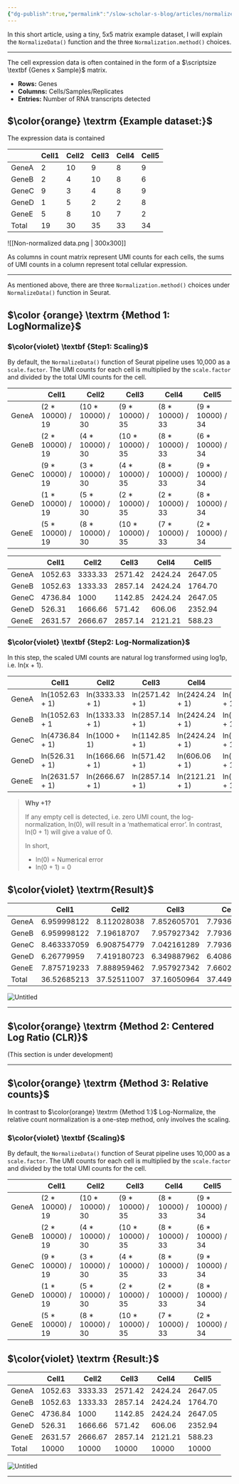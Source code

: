 ```yaml
---
{"dg-publish":true,"permalink":"/slow-scholar-s-blog/articles/normalize-data/","tags":["Seurat","Single-cell"],"noteIcon":"","updated":"2024-08-13T03:55:00.853+05:30"}
---
```


In this short article, using a tiny, 5x5 matrix example dataset, I will explain the `NormalizeData()` function and the three `Normalization.method()` choices.

---

The cell expression data is often contained in the form of a $\scriptsize \textbf {Genes x Sample}$ matrix.

- **Rows:** Genes
- **Columns:** Cells/Samples/Replicates
- **Entries:** Number of RNA transcripts detected

## **$\color{orange} \textrm {Example dataset:}$**

The expression data is contained

||Cell1|Cell2|Cell3|Cell4|Cell5|
|---|---|---|---|---|---|
|GeneA|2|10|9|8|9|
|GeneB|2|4|10|8|6|
|GeneC|9|3|4|8|9|
|GeneD|1|5|2|2|8|
|GeneE|5|8|10|7|2|
|Total|19|30|35|33|34|

![[Non-normalized data.png \| 300x300]]

As columns in count matrix represent UMI counts for each cells, the sums of UMI counts in a column represent total cellular expression.

---

As mentioned above, there are three `Normalization.method()` choices under `NormalizeData()` function in Seurat.

## $\color {orange} \textrm {Method 1: LogNormalize}$

### **$\color{violet} \textbf {Step1: Scaling}$**

By default, the `NormalizeData()` function of Seurat pipeline uses 10,000 as a `scale.factor`. The UMI counts for each cell is multiplied by the `scale.factor` and divided by the total UMI counts for the cell.

||Cell1|Cell2|Cell3|Cell4|Cell5|
|---|---|---|---|---|---|
|GeneA|(2 * 10000) / 19|(10 * 10000) / 30|(9 * 10000) / 35|(8 * 10000) / 33|(9 * 10000) / 34|
|GeneB|(2 * 10000) / 19|(4 * 10000) / 30|(10 * 10000) / 35|(8 * 10000) / 33|(6 * 10000) / 34|
|GeneC|(9 * 10000) / 19|(3 * 10000) / 30|(4 * 10000) / 35|(8 * 10000) / 33|(9 * 10000) / 34|
|GeneD|(1 * 10000) / 19|(5 * 10000) / 30|(2 * 10000) / 35|(2 * 10000) / 33|(8 * 10000) / 34|
|GeneE|(5 * 10000) / 19|(8 * 10000) / 30|(10 * 10000) / 35|(7 * 10000) / 33|(2 * 10000) / 34|

||Cell1|Cell2|Cell3|Cell4|Cell5|
|---|---|---|---|---|---|
|GeneA|1052.63|3333.33|2571.42|2424.24|2647.05|
|GeneB|1052.63|1333.33|2857.14|2424.24|1764.70|
|GeneC|4736.84|1000|1142.85|2424.24|2647.05|
|GeneD|526.31|1666.66|571.42|606.06|2352.94|
|GeneE|2631.57|2666.67|2857.14|2121.21|588.23|

### **$\color{violet} \textbf {Step2: Log-Normalization}$**

In this step, the scaled UMI counts are natural log transformed using log1p, i.e. ln(x + 1).

||Cell1|Cell2|Cell3|Cell4|Cell5|
|---|---|---|---|---|---|
|GeneA|ln(1052.63 + 1)|ln(3333.33 + 1)|ln(2571.42 + 1)|ln(2424.24 + 1)|ln(2647.05 + 1)|
|GeneB|ln(1052.63 + 1|ln(1333.33 + 1)|ln(2857.14 + 1)|ln(2424.24 + 1)|ln(1764.70 + 1)|
|GeneC|ln(4736.84 + 1)|ln(1000 + 1)|ln(1142.85 + 1)|ln(2424.24 + 1)|ln(2647.05 + 1)|
|GeneD|ln(526.31 + 1)|ln(1666.66 + 1)|ln(571.42 + 1)|ln(606.06 + 1)|ln(2352.94 + 1)|
|GeneE|ln(2631.57 + 1)|ln(2666.67 + 1)|ln(2857.14 + 1)|ln(2121.21 + 1)|ln(588.23 + 1)|

> **Why +1?**
> 
> If any empty cell is detected, i.e. zero UMI count, the log-normalization, ln(0), will result in a ‘mathematical error’. In contrast, ln(0 + 1) will give a value of 0.
> 
> In short,
> 
> - ln(0) = Numerical error
> - ln(0 + 1) = 0

## **$\color{violet} \textrm{Result}$**

||Cell1|Cell2|Cell3|Cell4|Cell5|
|---|---|---|---|---|---|
|GeneA|6.959998122|8.112028038|7.852605701|7.793686767|7.881582131|
|GeneB|6.959998122|7.19618707|7.957927342|7.793686767|7.476305823|
|GeneC|8.463337059|6.908754779|7.042161289|7.793686767|7.881582131|
|GeneD|6.26779959|7.419180723|6.349887962|6.408628631|7.763846299|
|GeneE|7.875719233|7.888959462|7.957927342|7.660214277|6.378825585|
|Total|36.52685213|37.52511007|37.16050964|37.44990321|37.38214197|

![Untitled](https://prod-files-secure.s3.us-west-2.amazonaws.com/fa75db2a-077a-4de3-a95e-6d39b098184c/425b4de6-7118-42fe-9bd2-a3f2c37e2335/cbb40b04-e171-4391-90bf-4ad7a1b822bb.png)

---

## $\color{orange} \textrm {Method 2: Centered Log Ratio (CLR)}$

(This section is under development)

---

## $\color{orange} \textrm {Method 3: Relative counts}$

In contrast to $\color{orange} \textrm {Method 1:}$ Log-Normalize, the relative count normalization is a one-step method, only involves the scaling.

### **$\color{violet} \textbf {Scaling}$**

By default, the `NormalizeData()` function of Seurat pipeline uses 10,000 as a `scale.factor`. The UMI counts for each cell is multiplied by the `scale.factor` and divided by the total UMI counts for the cell.

||Cell1|Cell2|Cell3|Cell4|Cell5|
|---|---|---|---|---|---|
|GeneA|(2 * 10000) / 19|(10 * 10000) / 30|(9 * 10000) / 35|(8 * 10000) / 33|(9 * 10000) / 34|
|GeneB|(2 * 10000) / 19|(4 * 10000) / 30|(10 * 10000) / 35|(8 * 10000) / 33|(6 * 10000) / 34|
|GeneC|(9 * 10000) / 19|(3 * 10000) / 30|(4 * 10000) / 35|(8 * 10000) / 33|(9 * 10000) / 34|
|GeneD|(1 * 10000) / 19|(5 * 10000) / 30|(2 * 10000) / 35|(2 * 10000) / 33|(8 * 10000) / 34|
|GeneE|(5 * 10000) / 19|(8 * 10000) / 30|(10 * 10000) / 35|(7 * 10000) / 33|(2 * 10000) / 34|

## $\color{violet} \textrm {Result:}$

||Cell1|Cell2|Cell3|Cell4|Cell5|
|---|---|---|---|---|---|
|GeneA|1052.63|3333.33|2571.42|2424.24|2647.05|
|GeneB|1052.63|1333.33|2857.14|2424.24|1764.70|
|GeneC|4736.84|1000|1142.85|2424.24|2647.05|
|GeneD|526.31|1666.66|571.42|606.06|2352.94|
|GeneE|2631.57|2666.67|2857.14|2121.21|588.23|
|Total|10000|10000|10000|10000|10000|

![Untitled](https://prod-files-secure.s3.us-west-2.amazonaws.com/fa75db2a-077a-4de3-a95e-6d39b098184c/69e25ab1-ff66-4f2c-91f3-ba8e65f486eb/022ca8f5-2968-4d93-9d66-19e65d710540.png)

---